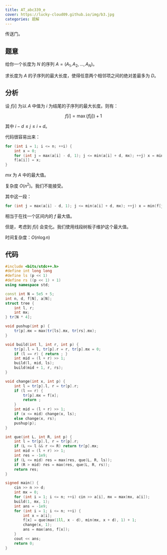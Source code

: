 ```yaml
---
title: AT_abc339_e
cover: https://lucky-cloud09.github.io/img/b3.jpg
categories: 题解
---
```



传送门。

## 题意
给你一个长度为 $N$ 的序列 $A = (A_1, A_2, \ldots, A_N)$。

求长度为 $A$ 的子序列的最大长度，使得任意两个相邻项之间的绝对差最多为 $D$。

## 分析

设 $f[i]$ 为以 $A$ 中值为 $i$ 为结尾的子序列的最大长度。则有：

$$f[i] = \max(f[j]) + 1$$

其中 $i - d \le j \le i + d$。

代码很容易出来：

```cpp
for (int i = 1; i <= n; ++i) {
	int x = 0;
	for (int j = max(a[i] - d, 1); j <= min(a[i] + d, mx); ++j) x = min(f[j] + 1, x);
	f[a[i]] = x;
}
```
$mx$ 为 $A$ 中的最大值。

复杂度 $O(n^2)$。我们不能接受。

其中这一段：

```cpp
for (int j = max(a[i] - d, 1); j <= min(a[i] + d, mx); ++j) x = min(f[j] + 1, x);
```

相当于在找一个区间内的 $f$ 最大值。

但是，考虑到 $f[i]$ 会变化。我们使用线段树板子维护这个最大值。

时间复杂度：$O(n\log n)$

## 代码

```cpp
#include <bits/stdc++.h>
#define int long long
#define ls (p << 1)
#define rs ((p << 1) + 1)
using namespace std;

const int N = 5e5 + 5;
int n, d, f[N], a[N];
struct tree {
	int l, r;
	int mx;
} tr[N * 4];

void pushup(int p) {
	tr[p].mx = max(tr[ls].mx, tr[rs].mx);
}

void build(int l, int r, int p) {
	tr[p].l = l, tr[p].r = r, tr[p].mx = 0;
	if (l == r) { return ; }
	int mid = (l + r) >> 1;
	build(l, mid, ls);
	build(mid + 1, r, rs);
}

void change(int x, int p) {
	int l = tr[p].l, r = tr[p].r;
	if (l == r) {
		tr[p].mx = f[x];
		return ;
	}
	int mid = (l + r) >> 1;
	if (x <= mid) change(x, ls);
	else change(x, rs);
	pushup(p);
}

int que(int L, int R, int p) {
	int l = tr[p].l, r = tr[p].r;
	if (L <= l && r <= R) return tr[p].mx;
	int mid = (l + r) >> 1;
	int res = -1e9;
	if (L <= mid) res = max(res, que(L, R, ls));
	if (R > mid) res = max(res, que(L, R, rs));
	return res;
}

signed main() {
	cin >> n >> d;
	int mx = 0;
	for (int i = 1; i <= n; ++i) cin >> a[i], mx = max(mx, a[i]);
	build(1, mx, 1);
	int ans = -1e9;
	for (int i = 1; i <= n; ++i) {
		int x = a[i];
		f[x] = que(max(1ll, x - d), min(mx, x + d), 1) + 1;
		change(x, 1);
		ans = max(ans, f[x]);
	}
	cout << ans;
	return 0;
}
```